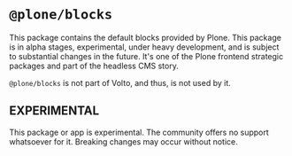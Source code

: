 # `@plone/blocks`

This package contains the default blocks provided by Plone.
This package is in alpha stages, experimental, under heavy development, and is subject to substantial changes in the future.
It's one of the Plone frontend strategic packages and part of the headless CMS story.

`@plone/blocks` is not part of Volto, and thus, is not used by it.

## EXPERIMENTAL

This package or app is experimental.
The community offers no support whatsoever for it.
Breaking changes may occur without notice.
